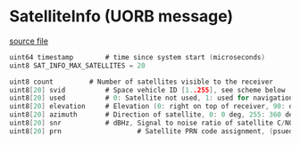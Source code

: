 # SatelliteInfo (UORB message)



[source file](https://github.com/PX4/PX4-Autopilot/blob/main/msg/SatelliteInfo.msg)

```c
uint64 timestamp		# time since system start (microseconds)
uint8 SAT_INFO_MAX_SATELLITES = 20

uint8 count			# Number of satellites visible to the receiver
uint8[20] svid	 		# Space vehicle ID [1..255], see scheme below
uint8[20] used			# 0: Satellite not used, 1: used for navigation
uint8[20] elevation		# Elevation (0: right on top of receiver, 90: on the horizon) of satellite
uint8[20] azimuth		# Direction of satellite, 0: 0 deg, 255: 360 deg.
uint8[20] snr			# dBHz, Signal to noise ratio of satellite C/N0, range 0..99, zero when not tracking this satellite.
uint8[20] prn                   # Satellite PRN code assignment, (psuedorandom number SBAS, valid codes are 120-144)

```
